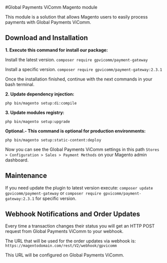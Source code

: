 #Global Payments ViComm Magento module

This module is a solution that allows Magento users to easily process payments with Global Payments ViComm.

## Download and Installation

**1. Execute this command for install our package:**

Install the latest version.  `composer require gpvicomm/payment-gateway`

Install a specific version.  `composer require gpvicomm/payment-gateway:2.3.1`

Once the installation finished, continue with the next commands in your bash terminal.


**2. Update dependency injection:**

`php bin/magento setup:di:compile`


**3. Update modules registry:**

`php bin/magento setup:upgrade`


**Optional.- This command is optional for production environments:**

`php bin/magento setup:static-content:deploy`


Now you can see the Global Payments ViComm settings in this path `Stores > Configuration > Sales > Payment Methods` on your Magento admin dashboard.


## Maintenance
If you need update the plugin to latest version execute: `composer update gpvicomm/payment-gateway` or `composer require gpvicomm/payment-gateway:2.3.1` for specific version.

## Webhook Notifications and Order Updates
Every time a transaction changes their status you will get an HTTP POST request from Global Payments ViComm to your webhook.

The URL that will be used for the order updates via webhook is:
`https://magentodomain.com/rest/V2/webhook/gpvicomm`

This URL will be configured on Global Payments ViComm.
